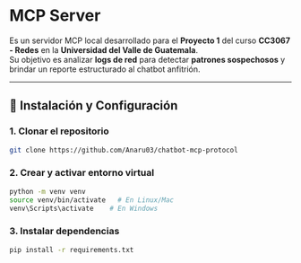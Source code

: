 # MCP Server

Es un servidor MCP local desarrollado para el **Proyecto 1** del curso **CC3067 - Redes** en la **Universidad del Valle de Guatemala**.  
Su objetivo es analizar **logs de red** para detectar **patrones sospechosos** y brindar un reporte estructurado al chatbot anfitrión.

---

## 🚀 Instalación y Configuración

### 1. Clonar el repositorio
```bash
git clone https://github.com/Anaru03/chatbot-mcp-protocol
```

### 2. Crear y activar entorno virtual
```bash
python -m venv venv
source venv/bin/activate   # En Linux/Mac
venv\Scripts\activate    # En Windows
```

### 3. Instalar dependencias
```bash
pip install -r requirements.txt
```